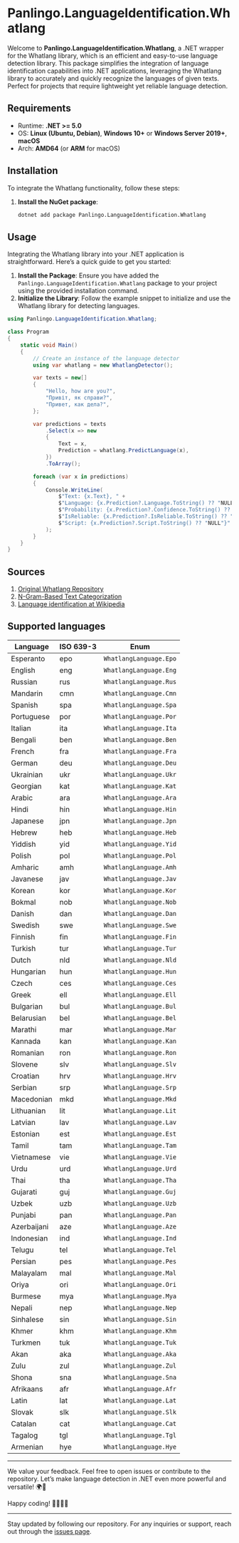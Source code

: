 ﻿# Panlingo.LanguageIdentification.Whatlang

Welcome to **Panlingo.LanguageIdentification.Whatlang**, a .NET wrapper for the Whatlang library, which is an efficient and easy-to-use language detection library. This package simplifies the integration of language identification capabilities into .NET applications, leveraging the Whatlang library to accurately and quickly recognize the languages of given texts. Perfect for projects that require lightweight yet reliable language detection.

## Requirements

- Runtime: **.NET >= 5.0**
- OS: **Linux (Ubuntu, Debian)**, **Windows 10+** or **Windows Server 2019+**, **macOS**
- Arch: **AMD64** (or **ARM** for macOS)

## Installation

To integrate the Whatlang functionality, follow these steps:

1. **Install the NuGet package**:

   ```sh
   dotnet add package Panlingo.LanguageIdentification.Whatlang
   ```

## Usage

Integrating the Whatlang library into your .NET application is straightforward. Here’s a quick guide to get you started:

1. **Install the Package**: Ensure you have added the `Panlingo.LanguageIdentification.Whatlang` package to your project using the provided installation command.
2. **Initialize the Library**: Follow the example snippet to initialize and use the Whatlang library for detecting languages.

```csharp
using Panlingo.LanguageIdentification.Whatlang;

class Program
{
    static void Main()
    {
        // Create an instance of the language detector
        using var whatlang = new WhatlangDetector();

        var texts = new[]
        {
            "Hello, how are you?",
            "Привіт, як справи?",
            "Привет, как дела?",
        };

        var predictions = texts
            .Select(x => new
            {
                Text = x,
                Prediction = whatlang.PredictLanguage(x),
            })
            .ToArray();

        foreach (var x in predictions)
        {
            Console.WriteLine(
                $"Text: {x.Text}, " +
                $"Language: {x.Prediction?.Language.ToString() ?? "NULL"}, " +
                $"Probability: {x.Prediction?.Confidence.ToString() ?? "NULL"}, " +
                $"IsReliable: {x.Prediction?.IsReliable.ToString() ?? "NULL"}, " +
                $"Script: {x.Prediction?.Script.ToString() ?? "NULL"}"
            );
        }
    }
}
```

## Sources

1. [Original Whatlang Repository](https://github.com/greyblake/whatlang-rs)
2. [N-Gram-Based Text Categorization](https://www.researchgate.net/publication/2375544_N-Gram-Based_Text_Categorization)
3. [Language identification at Wikipedia](https://en.wikipedia.org/wiki/Language_identification)

## Supported languages

| Language    | ISO 639-3 | Enum        |
| ----------- | --------- | ----------- |
| Esperanto   | epo       | `WhatlangLanguage.Epo` |
| English     | eng       | `WhatlangLanguage.Eng` |
| Russian     | rus       | `WhatlangLanguage.Rus` |
| Mandarin    | cmn       | `WhatlangLanguage.Cmn` |
| Spanish     | spa       | `WhatlangLanguage.Spa` |
| Portuguese  | por       | `WhatlangLanguage.Por` |
| Italian     | ita       | `WhatlangLanguage.Ita` |
| Bengali     | ben       | `WhatlangLanguage.Ben` |
| French      | fra       | `WhatlangLanguage.Fra` |
| German      | deu       | `WhatlangLanguage.Deu` |
| Ukrainian   | ukr       | `WhatlangLanguage.Ukr` |
| Georgian    | kat       | `WhatlangLanguage.Kat` |
| Arabic      | ara       | `WhatlangLanguage.Ara` |
| Hindi       | hin       | `WhatlangLanguage.Hin` |
| Japanese    | jpn       | `WhatlangLanguage.Jpn` |
| Hebrew      | heb       | `WhatlangLanguage.Heb` |
| Yiddish     | yid       | `WhatlangLanguage.Yid` |
| Polish      | pol       | `WhatlangLanguage.Pol` |
| Amharic     | amh       | `WhatlangLanguage.Amh` |
| Javanese    | jav       | `WhatlangLanguage.Jav` |
| Korean      | kor       | `WhatlangLanguage.Kor` |
| Bokmal      | nob       | `WhatlangLanguage.Nob` |
| Danish      | dan       | `WhatlangLanguage.Dan` |
| Swedish     | swe       | `WhatlangLanguage.Swe` |
| Finnish     | fin       | `WhatlangLanguage.Fin` |
| Turkish     | tur       | `WhatlangLanguage.Tur` |
| Dutch       | nld       | `WhatlangLanguage.Nld` |
| Hungarian   | hun       | `WhatlangLanguage.Hun` |
| Czech       | ces       | `WhatlangLanguage.Ces` |
| Greek       | ell       | `WhatlangLanguage.Ell` |
| Bulgarian   | bul       | `WhatlangLanguage.Bul` |
| Belarusian  | bel       | `WhatlangLanguage.Bel` |
| Marathi     | mar       | `WhatlangLanguage.Mar` |
| Kannada     | kan       | `WhatlangLanguage.Kan` |
| Romanian    | ron       | `WhatlangLanguage.Ron` |
| Slovene     | slv       | `WhatlangLanguage.Slv` |
| Croatian    | hrv       | `WhatlangLanguage.Hrv` |
| Serbian     | srp       | `WhatlangLanguage.Srp` |
| Macedonian  | mkd       | `WhatlangLanguage.Mkd` |
| Lithuanian  | lit       | `WhatlangLanguage.Lit` |
| Latvian     | lav       | `WhatlangLanguage.Lav` |
| Estonian    | est       | `WhatlangLanguage.Est` |
| Tamil       | tam       | `WhatlangLanguage.Tam` |
| Vietnamese  | vie       | `WhatlangLanguage.Vie` |
| Urdu        | urd       | `WhatlangLanguage.Urd` |
| Thai        | tha       | `WhatlangLanguage.Tha` |
| Gujarati    | guj       | `WhatlangLanguage.Guj` |
| Uzbek       | uzb       | `WhatlangLanguage.Uzb` |
| Punjabi     | pan       | `WhatlangLanguage.Pan` |
| Azerbaijani | aze       | `WhatlangLanguage.Aze` |
| Indonesian  | ind       | `WhatlangLanguage.Ind` |
| Telugu      | tel       | `WhatlangLanguage.Tel` |
| Persian     | pes       | `WhatlangLanguage.Pes` |
| Malayalam   | mal       | `WhatlangLanguage.Mal` |
| Oriya       | ori       | `WhatlangLanguage.Ori` |
| Burmese     | mya       | `WhatlangLanguage.Mya` |
| Nepali      | nep       | `WhatlangLanguage.Nep` |
| Sinhalese   | sin       | `WhatlangLanguage.Sin` |
| Khmer       | khm       | `WhatlangLanguage.Khm` |
| Turkmen     | tuk       | `WhatlangLanguage.Tuk` |
| Akan        | aka       | `WhatlangLanguage.Aka` |
| Zulu        | zul       | `WhatlangLanguage.Zul` |
| Shona       | sna       | `WhatlangLanguage.Sna` |
| Afrikaans   | afr       | `WhatlangLanguage.Afr` |
| Latin       | lat       | `WhatlangLanguage.Lat` |
| Slovak      | slk       | `WhatlangLanguage.Slk` |
| Catalan     | cat       | `WhatlangLanguage.Cat` |
| Tagalog     | tgl       | `WhatlangLanguage.Tgl` |
| Armenian    | hye       | `WhatlangLanguage.Hye` |

---

We value your feedback. Feel free to open issues or contribute to the repository. Let’s make language detection in .NET even more powerful and versatile! 🌍📝

Happy coding! 👩‍💻👨‍💻

---

Stay updated by following our repository. For any inquiries or support, reach out through the [issues page](https://github.com/gluschenko/panlingo/issues).